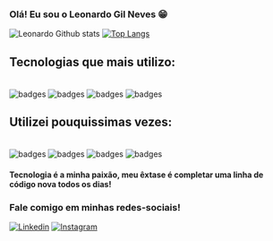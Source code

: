 ### Olá! Eu sou o Leonardo Gil Neves 😁

![Leonardo Github stats](https://github-readme-stats.vercel.app/api?username=leonardogneves&show_icons=true&theme=dracula)
[![Top Langs](https://github-readme-stats.vercel.app/api/top-langs/?username=leonardogneves&layout=compact)](https://github.com/anuraghazra/github-readme-stats)

## Tecnologias que mais utilizo:
<div style="display: inline_block"><br/>
  <img align="center" alt="badges" src="https://img.shields.io/badge/HTML5-E34F26?style=for-the-badge&logo=html5&logoColor=white" />
    <img align="center" alt="badges" src="https://img.shields.io/badge/CSS3-1572B6?style=for-the-badge&logo=css3&logoColor=white" />
    <img align="center" alt="badges" src="https://img.shields.io/badge/JavaScript-F7DF1E?style=for-the-badge&logo=javascript&logoColor=black" />
      <img align="center" alt="badges" src="https://img.shields.io/badge/Microsoft_Excel-217346?style=for-the-badge&logo=microsoft-excel&logoColor=white" />

## Utilizei pouquissimas vezes:

  <div style="display: inline_block"><br/>
  <img align="center" alt="badges" src="https://img.shields.io/badge/Python-14354C?style=for-the-badge&logo=python&logoColor=white" />
    <img align="center" alt="badges" src="https://img.shields.io/badge/PHP-777BB4?style=for-the-badge&logo=php&logoColor=white" />
    <img align="center" alt="badges" src="https://img.shields.io/badge/Node.js-43853D?style=for-the-badge&logo=node.js&logoColor=white" />
        <img align="center" alt="badges" src="https://img.shields.io/badge/MySQL-00000F?style=for-the-badge&logo=mysql&logoColor=white" />

    
    
#### Tecnologia é a minha paixão, meu êxtase é completar uma linha de código nova todos os dias!

### Fale comigo em minhas redes-sociais!
    
[![Linkedin](https://img.shields.io/badge/LinkedIn-0077B5?style=for-the-badge&logo=linkedin&logoColor=white)](https://www.linkedin.com/in/leonardo-gil-neves-b891bb128/)
[![Instagram](https://img.shields.io/badge/Instagram-E4405F?style=for-the-badge&logo=instagram&logoColor=white)](https://www.instagram.com/tyra_leo/)
